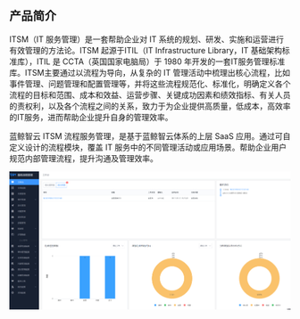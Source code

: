 ## 产品简介

ITSM（IT 服务管理）是一套帮助企业对 IT 系统的规划、研发、实施和运营进行有效管理的方法论。ITSM 起源于ITIL（IT Infrastructure Library，IT 基础架构标准库），ITIL 是 CCTA（英国国家电脑局）于 1980 年开发的一套IT服务管理标准库。ITSM主要通过以流程为导向，从复杂的 IT 管理活动中梳理出核心流程，比如事件管理、问题管理和配置管理等，并将这些流程规范化、标准化，明确定义各个流程的目标和范围、成本和效益、运营步骤、关键成功因素和绩效指标、有关人员的责权利，以及各个流程之间的关系，致力于为企业提供高质量，低成本，高效率的IT服务，进而帮助企业提升自身的管理效率。

蓝鲸智云 ITSM 流程服务管理，是基于蓝鲸智云体系的上层 SaaS 应用。通过可自定义设计的流程模块，覆盖 IT 服务中的不同管理活动或应用场景。帮助企业用户规范内部管理流程，提升沟通及管理效率。

![](../pic/1.gif)

